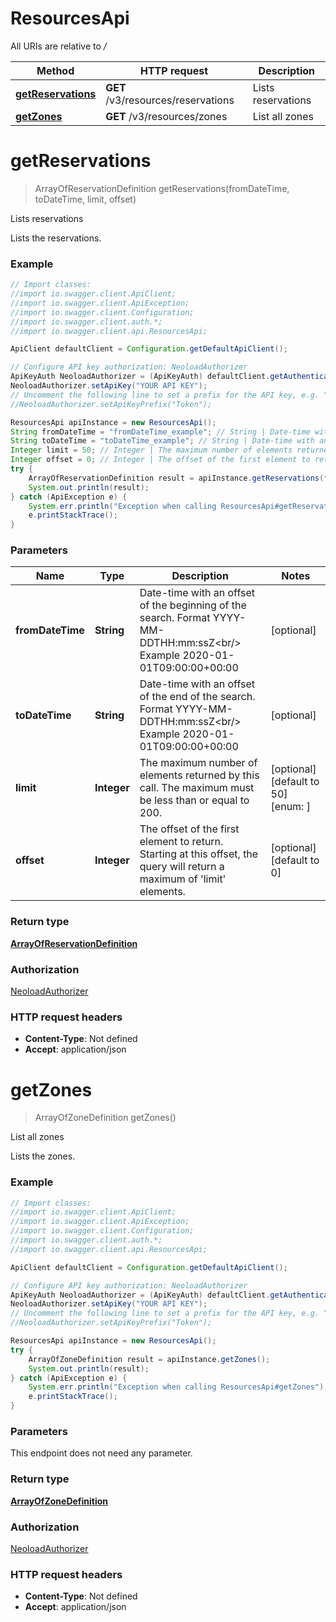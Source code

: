 # ResourcesApi

All URIs are relative to */*

Method | HTTP request | Description
------------- | ------------- | -------------
[**getReservations**](ResourcesApi.md#getReservations) | **GET** /v3/resources/reservations | Lists reservations
[**getZones**](ResourcesApi.md#getZones) | **GET** /v3/resources/zones | List all zones

<a name="getReservations"></a>
# **getReservations**
> ArrayOfReservationDefinition getReservations(fromDateTime, toDateTime, limit, offset)

Lists reservations

Lists the reservations.

### Example
```java
// Import classes:
//import io.swagger.client.ApiClient;
//import io.swagger.client.ApiException;
//import io.swagger.client.Configuration;
//import io.swagger.client.auth.*;
//import io.swagger.client.api.ResourcesApi;

ApiClient defaultClient = Configuration.getDefaultApiClient();

// Configure API key authorization: NeoloadAuthorizer
ApiKeyAuth NeoloadAuthorizer = (ApiKeyAuth) defaultClient.getAuthentication("NeoloadAuthorizer");
NeoloadAuthorizer.setApiKey("YOUR API KEY");
// Uncomment the following line to set a prefix for the API key, e.g. "Token" (defaults to null)
//NeoloadAuthorizer.setApiKeyPrefix("Token");

ResourcesApi apiInstance = new ResourcesApi();
String fromDateTime = "fromDateTime_example"; // String | Date-time with an offset of the beginning of the search. Format YYYY-MM-DDTHH:mm:ssZ<br/> Example 2020-01-01T09:00:00+00:00
String toDateTime = "toDateTime_example"; // String | Date-time with an offset of the end of the search. Format YYYY-MM-DDTHH:mm:ssZ<br/> Example 2020-01-01T09:00:00+00:00
Integer limit = 50; // Integer | The maximum number of elements returned by this call. The maximum must be less than or equal to 200.
Integer offset = 0; // Integer | The offset of the first element to return. Starting at this offset, the query will return a maximum of 'limit' elements.
try {
    ArrayOfReservationDefinition result = apiInstance.getReservations(fromDateTime, toDateTime, limit, offset);
    System.out.println(result);
} catch (ApiException e) {
    System.err.println("Exception when calling ResourcesApi#getReservations");
    e.printStackTrace();
}
```

### Parameters

Name | Type | Description  | Notes
------------- | ------------- | ------------- | -------------
 **fromDateTime** | **String**| Date-time with an offset of the beginning of the search. Format YYYY-MM-DDTHH:mm:ssZ&lt;br/&gt; Example 2020-01-01T09:00:00+00:00 | [optional]
 **toDateTime** | **String**| Date-time with an offset of the end of the search. Format YYYY-MM-DDTHH:mm:ssZ&lt;br/&gt; Example 2020-01-01T09:00:00+00:00 | [optional]
 **limit** | **Integer**| The maximum number of elements returned by this call. The maximum must be less than or equal to 200. | [optional] [default to 50] [enum: ]
 **offset** | **Integer**| The offset of the first element to return. Starting at this offset, the query will return a maximum of &#x27;limit&#x27; elements. | [optional] [default to 0]

### Return type

[**ArrayOfReservationDefinition**](ArrayOfReservationDefinition.md)

### Authorization

[NeoloadAuthorizer](../README.md#NeoloadAuthorizer)

### HTTP request headers

 - **Content-Type**: Not defined
 - **Accept**: application/json

<a name="getZones"></a>
# **getZones**
> ArrayOfZoneDefinition getZones()

List all zones

Lists the zones.

### Example
```java
// Import classes:
//import io.swagger.client.ApiClient;
//import io.swagger.client.ApiException;
//import io.swagger.client.Configuration;
//import io.swagger.client.auth.*;
//import io.swagger.client.api.ResourcesApi;

ApiClient defaultClient = Configuration.getDefaultApiClient();

// Configure API key authorization: NeoloadAuthorizer
ApiKeyAuth NeoloadAuthorizer = (ApiKeyAuth) defaultClient.getAuthentication("NeoloadAuthorizer");
NeoloadAuthorizer.setApiKey("YOUR API KEY");
// Uncomment the following line to set a prefix for the API key, e.g. "Token" (defaults to null)
//NeoloadAuthorizer.setApiKeyPrefix("Token");

ResourcesApi apiInstance = new ResourcesApi();
try {
    ArrayOfZoneDefinition result = apiInstance.getZones();
    System.out.println(result);
} catch (ApiException e) {
    System.err.println("Exception when calling ResourcesApi#getZones");
    e.printStackTrace();
}
```

### Parameters
This endpoint does not need any parameter.

### Return type

[**ArrayOfZoneDefinition**](ArrayOfZoneDefinition.md)

### Authorization

[NeoloadAuthorizer](../README.md#NeoloadAuthorizer)

### HTTP request headers

 - **Content-Type**: Not defined
 - **Accept**: application/json

